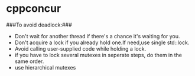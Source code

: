 # cppconcur
###To avoid deadlock:###
- Don't wait for another thread if there's a chance it's waiting for you.
- Don't acquire a lock if you already hold one.If need,use single std::lock.
- Avoid calling user-supplied code while holding a lock.
- if you have to lock several mutexes in seperate steps, do them in the same order.
- use hierarchical mutexes
